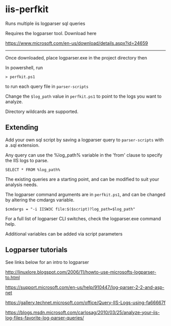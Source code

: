 # iis-perfkit

Runs multiple iis logparser sql queries

Requires the logparser tool. Download here

https://www.microsoft.com/en-us/download/details.aspx?id=24659

__________________________________________________________________

Once downloaded, place logparser.exe in the project directory then

In powershell, run


`> perfkit.ps1`


to run each query file in `parser-scripts`

Change the `$log_path` value in `perfkit.ps1`
to point to the logs you want to analyze.

Directory wildcards are supported.

## Extending ##

Add your own sql script by saving
a logparser query to `parser-scripts`
with a .sql extension.

Any query can use the %log_path% variable in the 'from' clause
to specify the IIS logs to parse.

`
SELECT *
FROM %log_path%
`

The existing queries are a starting point, and can be modified
to suit your analysis needs.

The logparser command arguments are in `perfkit.ps1`, and
can be changed by altering the cmdargs variable.

`
$cmdargs = "-i IISW3C file:$($script)?log_path=$log_path"
`

For a full list of logparser CLI switches,
check the logparser.exe command help.

Additional variables can be added via script parameters

## Logparser tutorials ##

See links below for an intro to logparser

http://linuxlore.blogspot.com/2006/11/howto-use-microsofts-logparser-to.html

https://support.microsoft.com/en-us/help/910447/log-parser-2-2-and-asp-net

https://gallery.technet.microsoft.com/office/Query-IIS-Logs-using-fa66667f

https://blogs.msdn.microsoft.com/carlosag/2010/03/25/analyze-your-iis-log-files-favorite-log-parser-queries/
